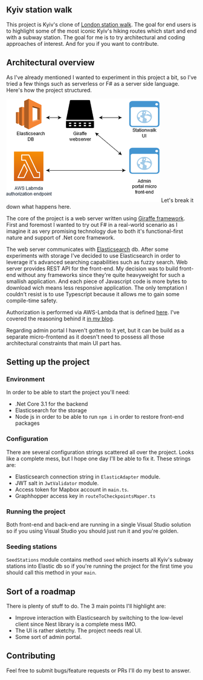## Kyiv station walk
This project is Kyiv's clone of [London station walk](http://www.nationalparkcity.london/station_walks).
The goal for end users is to highlight some of the most iconic Kyiv's hiking routes which start and end with a subway station. The goal for me is to try architectural and coding approaches of interest. And for you if you want to contribute.

## Architectural overview
As I've already mentioned I wanted to experiment in this project a bit, so I've tried a few things such as serverless or F# as a server side language. Here's how the project structured.

![Architectural diagram](https://raw.githubusercontent.com/Wkalmar/stationwalk.server/master/Architecture.png)
Let's break it down what happens here.

The core of the project is a web server written using [Giraffe framework](https://github.com/giraffe-fsharp/Giraffe). First and foremost I wanted to try out F# in a real-world scenario as I imagine it as very promising technology due to both it's functional-first nature and support of .Net core framework.

The web server communicates with [Elasticsearch](https://www.elastic.co/what-is/elasticsearch) db. After some experiments with storage I've decided to use Elasticsearch in order to leverage it's advanced searching capabilities such as fuzzy search.
Web server provides REST API for the front-end. My decision was to build front-end without any frameworks since they're quite heavyweight for such a smallish application. And each piece of Javascript code is more bytes to download wich means less responsive application. The only temptation I couldn't resist is to use Typescript because it allows me to gain some compile-time safety.

Authorization is performed via AWS-Lambda that is defined [here](https://github.com/Wkalmar/stationwalk.auth). I've covered the reasoning behind it [in my blog](https://wkalmar.github.io/post/building-auth-endpoint-with-go-and-aws-lambda/).

Regarding admin portal I haven't gotten to it yet, but it can be build as a separate micro-frontend as it doesn't need to possess all those architectural constraints that main UI part has.

## Setting up the project
### Environment
In order to be able to start the project you'll need:
- .Net Core 3.1 for the backend
- Elasticsearch for the storage
- Node js in order to be able to run `npm i` in order to restore front-end packages
### Configuration
There are several configuration strings scattered all over the project. Looks like a complete mess, but I hope one day I'll be able to fix it.
These strings are:
- Elasticsearch connection string in `ElasticAdapter` module.
- JWT salt in `JwtValidator` module.
- Access token for Mapbox account in `main.ts`.
- Graphhopper access key in `routeToCheckpointsMaper.ts`
### Running the project
Both front-end and back-end are running in a single Visual Studio solution so if you using Visual Studio you should just run it and you're golden.
### Seeding stations
`SeedStations` module contains method `seed` which inserts all Kyiv's subway stations into Elastic db so if you're running the project for the first time you should call this method in your `main`.

## Sort of a roadmap
There is plenty of stuff to do. The 3 main points I'll highlight are:
- Improve interaction with Elasticsearch by switching to the low-level client since Nest library is a complete mess IMO.
- The UI is rather sketchy. The project needs real UI.
- Some sort of admin portal.

## Contributing
Feel free to submit bugs/feature requests or PRs I'll do my best to answer.
